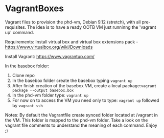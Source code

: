 # VagrantBoxes
Vagrant files to provision the phd-vm, Debian 9.12 (stretch), with all pre-requisites. The idea is to have a ready OOTB VM just runninng the 'vagrant up' command.

Requirements: 
Install virtual box and virtual box extensions pack - https://www.virtualbox.org/wiki/Downloads

Install Vagrant: https://www.vagrantup.com/

In the basebox folder:
<ol>
  <li>Clone repo</li>
  <li>In the basebox folder create the basebox typing:<code>vagrant up</code></li>
  <li>After finish creation of the basebox VM, create a local package:<code>vagrant package --output basebox.box</code></li>
  <li>In the phd-vm folder type: <code>vagrant up</code></li>
  <li>For now on to access the VM you need only to type: <code>vagrant up</code> followed by <code>vagrant ssh</code></li>
</ol>

Notes:
By default the Vagrantfile create synced folder located at /vagrant in the VM. This folder is mapped to the phd-vm folder. 
Take a look on the vagrant file comments to understand the meaning of each command. Enjoy ;)

